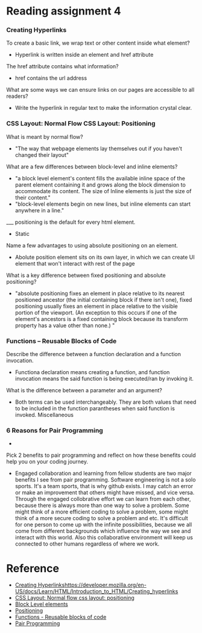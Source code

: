 # Reading assignment 4

### Creating Hyperlinks

To create a basic link, we wrap text or other content inside what element?
- Hyperlink is written inside an <a> element and href attribute

The href attribute contains what information?
- href contains the url address

What are some ways we can ensure links on our pages are accessible to all readers?
- Write the hyperlink in regular text to make the information crystal clear.

### CSS Layout: Normal Flow CSS Layout: Positioning

What is meant by normal flow?
- "The way that webpage elements lay themselves out if you haven't changed their layout"

What are a few differences between block-level and inline elements?
- "a block level element's content fills the available inline space of the parent element containing it and grows along the block dimension to accommodate its content. The size of Inline elements is just the size of their content."
- "block-level elements begin on new lines, but inline elements can start anywhere in a line."

___ positioning is the default for every html element.
- Static

Name a few advantages to using absolute positioning on an element.
- Abolute position element sits on its own layer, in which we can create UI element that won't interact with rest of the page

What is a key difference between fixed positioning and absolute positioning?
- "absolute positioning fixes an element in place relative to its nearest positioned ancestor (the initial containing block if there isn't one), fixed positioning usually fixes an element in place relative to the visible portion of the viewport. (An exception to this occurs if one of the element's ancestors is a fixed containing block because its transform property has a value other than none.) "

### Functions – Reusable Blocks of Code

Describe the difference between a function declaration and a function invocation.
- Functiona declaration means creating a function, and function invocation means the said function is being executed/ran by invoking it.

What is the difference between a parameter and an argument?
- Both terms can be used interchangeably. They are both values that need to be included in the function parantheses when said function is invoked.
Miscellaneous

### 6 Reasons for Pair Programming
- 
Pick 2 benefits to pair programming and reflect on how these benefits could help you on your coding journey.
- Engaged collaboration and learning from fellow students are two major benefits I see from pair programming. Software engineering is not a solo sports. It's a team sports, that is why github exists. I may catch an error or make an improvement that others might have missed, and vice versa. Through the engaged collobrative effort we can learn from each other, because there is always more than one way to solve a problem. Some might think of a more efficient coding to solve a problem, some might think of a more secure coding to solve a problem and etc. It's difficult for one person to come up with the infinite possibilities, because we all come from different backgrounds which influence the way we see and interact with this world. Also this collaborative environment will keep us connected to other humans regardless of where we work. 

# Reference
- [Creating Hyperlinks]()https://developer.mozilla.org/en-US/docs/Learn/HTML/Introduction_to_HTML/Creating_hyperlinks
- [CSS Layout: Normal flow css layout: positioning](https://developer.mozilla.org/en-US/docs/Learn/CSS/CSS_layout/Normal_Flow)
- [Block Level elements](https://developer.mozilla.org/en-US/docs/Web/HTML/Block-level_elements)
- [Positioning](https://developer.mozilla.org/en-US/docs/Learn/CSS/CSS_layout/Positioning)
- [Functions - Reusable blocks of code](https://developer.mozilla.org/en-US/docs/Learn/JavaScript/Building_blocks/Functions#invoking_functions)
- [Pair Programming](https://www.codefellows.org/blog/6-reasons-for-pair-programming/)

